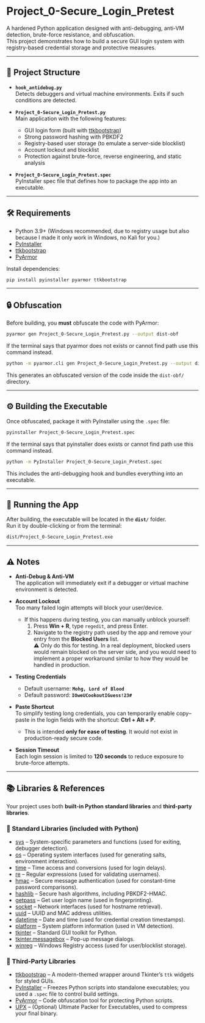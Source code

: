 # Project_0-Secure_Login_Pretest

A hardened Python application designed with anti-debugging, anti-VM detection, brute-force resistance, and obfuscation.  
This project demonstrates how to build a secure GUI login system with registry-based credential storage and protective measures.

---

## 📂 Project Structure

- **`hook_antidebug.py`**  
  Detects debuggers and virtual machine environments. Exits if such conditions are detected.

- **`Project_0-Secure_Login_Pretest.py`**  
  Main application with the following features:
  - GUI login form (built with [ttkbootstrap](https://github.com/israel-dryer/ttkbootstrap))  
  - Strong password hashing with PBKDF2  
  - Registry-based user storage (to emulate a server-side blocklist)  
  - Account lockout and blocklist  
  - Protection against brute-force, reverse engineering, and static analysis

- **`Project_0-Secure_Login_Pretest.spec`**  
  PyInstaller spec file that defines how to package the app into an executable.

---

## 🛠️ Requirements

- Python 3.9+ (Windows recommended, due to registry usage but also because I made it only work in Windows, no Kali for you.)  
- [PyInstaller](https://pyinstaller.org/)  
- [ttkbootstrap](https://pypi.org/project/ttkbootstrap/)  
- [PyArmor](https://github.com/dashingsoft/pyarmor) 

Install dependencies:

```bash
pip install pyinstaller pyarmor ttkbootstrap
```

---

## 🔒 Obfuscation

Before building, you **must** obfuscate the code with PyArmor:

```bash
pyarmor gen Project_0-Secure_Login_Pretest.py --output dist-obf
```

If the terminal says that pyarmor does not exists or cannot find path use this command instead.
  
```bash
python -m pyarmor.cli gen Project_0-Secure_Login_Pretest.py --output dist-obf
```

This generates an obfuscated version of the code inside the `dist-obf/` directory.

---

## ⚙️ Building the Executable

Once obfuscated, package it with PyInstaller using the `.spec` file:

```bash
pyinstaller Project_0-Secure_Login_Pretest.spec
```

If the terminal says that pyinstaller does exists or cannot find path use this command instead.

```bash
python -m PyInstaller Project_0-Secure_Login_Pretest.spec
```

This includes the anti-debugging hook and bundles everything into an executable.

---

## 🚀 Running the App

After building, the executable will be located in the **`dist/`** folder.  
Run it by double-clicking or from the terminal:

```bash
dist/Project_0-Secure_Login_Pretest.exe
```

---

## ⚠️ Notes

- **Anti-Debug & Anti-VM**  
  The application will immediately exit if a debugger or virtual machine environment is detected.

- **Account Lockout**  
  Too many failed login attempts will block your user/device.  
  - If this happens during testing, you can manually unblock yourself:  
    1. Press **Win + R**, type `regedit`, and press Enter.  
    2. Navigate to the registry path used by the app and remove your entry from the **Blocked Users** list.  
    ⚠️ Only do this for testing. In a real deployment, blocked users would remain blocked on the server side, and you would need to implement a proper workaround similar to how they would be handled in production.

- **Testing Credentials**  
  - Default username: **`Mohg, Lord of Blood`**  
  - Default password: **`IOweUCookoutIGuess!23#`**

- **Paste Shortcut**  
  To simplify testing long credentials, you can temporarily enable copy–paste in the login fields with the shortcut: **Ctrl + Alt + P**.  
  - This is intended **only for ease of testing**. It would not exist in production-ready secure code.

- **Session Timeout**  
  Each login session is limited to **120 seconds** to reduce exposure to brute-force attempts.

---

## 📚 Libraries & References

Your project uses both **built-in Python standard libraries** and **third-party libraries**.  

### 🔹 Standard Libraries (included with Python)
- [sys](https://docs.python.org/3/library/sys.html) – System-specific parameters and functions (used for exiting, debugger detection).  
- [os](https://docs.python.org/3/library/os.html) – Operating system interfaces (used for generating salts, environment interaction).  
- [time](https://docs.python.org/3/library/time.html) – Time access and conversions (used for login delays).  
- [re](https://docs.python.org/3/library/re.html) – Regular expressions (used for validating usernames).  
- [hmac](https://docs.python.org/3/library/hmac.html) – Secure message authentication (used for constant-time password comparisons).  
- [hashlib](https://docs.python.org/3/library/hashlib.html) – Secure hash algorithms, including PBKDF2-HMAC.  
- [getpass](https://docs.python.org/3/library/getpass.html) – Get user login name (used in fingerprinting).  
- [socket](https://docs.python.org/3/library/socket.html) – Network interfaces (used for hostname retrieval).  
- [uuid](https://docs.python.org/3/library/uuid.html) – UUID and MAC address utilities.  
- [datetime](https://docs.python.org/3/library/datetime.html) – Date and time (used for credential creation timestamps).  
- [platform](https://docs.python.org/3/library/platform.html) – System platform information (used in VM detection).  
- [tkinter](https://docs.python.org/3/library/tkinter.html) – Standard GUI toolkit for Python.  
- [tkinter.messagebox](https://docs.python.org/3/library/tkinter.messagebox.html) – Pop-up message dialogs.  
- [winreg](https://docs.python.org/3/library/winreg.html) – Windows Registry access (used for user/blocklist storage).  

### 🔹 Third-Party Libraries
- [ttkbootstrap](https://ttkbootstrap.readthedocs.io/en/latest/) – A modern-themed wrapper around Tkinter’s `ttk` widgets for styled GUIs.  
- [PyInstaller](https://pyinstaller.org/en/stable/) – Freezes Python scripts into standalone executables; you used a `.spec` file to control build settings.  
- [PyArmor](https://github.com/dashingsoft/pyarmor) – Code obfuscation tool for protecting Python scripts.  
- [UPX](https://upx.github.io/) – (Optional) Ultimate Packer for Executables, used to compress your final binary.  
